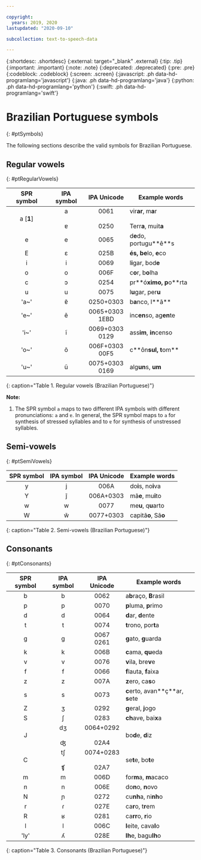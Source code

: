 ```yaml
---

copyright:
  years: 2019, 2020
lastupdated: "2020-09-10"

subcollection: text-to-speech-data

---
```


{:shortdesc: .shortdesc}
{:external: target="_blank" .external}
{:tip: .tip}
{:important: .important}
{:note: .note}
{:deprecated: .deprecated}
{:pre: .pre}
{:codeblock: .codeblock}
{:screen: .screen}
{:javascript: .ph data-hd-programlang='javascript'}
{:java: .ph data-hd-programlang='java'}
{:python: .ph data-hd-programlang='python'}
{:swift: .ph data-hd-programlang='swift'}

# Brazilian Portuguese symbols
{: #ptSymbols}

The following sections describe the valid symbols for Brazilian Portuguese.

## Regular vowels
{: #ptRegularVowels}

| SPR symbol | IPA symbol | IPA Unicode | Example words |
|:----------:|:----------:|:-----------:|---------------|
| a [**1**] | a<br/><br/>&#592; | 0061<br/><br/>0250 | vir**ar**, m**a**r<br/><br/>Terr**a**, muit**a** |
| e | e | 0065 | d**e**do, portugu**&ecirc;**s |
| E | &#603; | 025B | **&eacute;**s, b**e**lo, **e**co |
| i | i | 0069 | l**i**gar, bod**e** |
| o | o | 006F | c**o**r, b**o**lha |
| c | &#596; | 0254 | pr**&oacute;**ximo, p**o**rta |
| u | u | 0075 | l**u**gar, per**u** |
| 'a~' | &#592;&#771; | 0250+0303 | b**a**nco, l**&atilde;** |
| 'e~' | &#101;&#771; | 0065+0303<br/>1EBD | inc**en**so, ag**en**te |
| 'i~' | &#105;&#771; | 0069+0303<br>0129 | ass**im**, **in**censo |
| 'o~' | &#111;&#771; | 006F+0303<br/>00F5 | c**&ocirc;n**sul, t**om** |
| 'u~' | &#117;&#771; | 0075+0303<br/>0169 | alg**un**s, **um** |
{: caption="Table 1. Regular vowels (Brazilian Portuguese)"}

**Note:**

1.  The SPR symbol `a` maps to two different IPA symbols with different pronunciations: `a` and <code>&#592;</code>. In general, the SPR symbol maps to `a` for synthesis of stressed syllables and to <code>&#592;</code> for synthesis of unstressed syllables.

## Semi-vowels
{: #ptSemiVowels}

| SPR symbol | IPA symbol | IPA Unicode | Example words |
|:----------:|:----------:|:-----------:|---------------|
| y | j | 006A | do**i**s, no**i**va |
| Y | j&#771; | 006A+0303 | m&atilde;**e**, mu**i**to |
| w | w | 0077 | me**u**, q**u**arto |
| W | w&#771; | 0077+0303 | capit&atilde;**o**, S&atilde;**o** |
{: caption="Table 2. Semi-vowels (Brazilian Portuguese)"}

## Consonants
{: #ptConsonants}

| SPR symbol | IPA symbol | IPA Unicode | Example words |
|:----------:|:----------:|:-----------:|---------------|
| b | b | 0062 | a**b**ra&ccedil;o, **B**rasil |
| p | p | 0070 | **p**luma, **p**rimo |
| d | d | 0064 | **d**ar, **d**ente |
| t | t | 0074 | **t**rono, por**t**a |
| g | g | 0067<br/>0261 | **g**ato, **g**uarda |
| k | k | 006B | **c**ama, **qu**eda |
| v | v | 0076 | **v**ila, bre**v**e |
| f | f | 0066 | **f**lauta, **f**aixa |
| z | z | 007A | **z**ero, ca**s**o |
| s | s | 0073 | **c**erto, avan**&ccedil;**ar, **s**ete |
| Z | &#658; | 0292 | **g**eral, **j**ogo |
| S | &#643; | 0283 | **ch**ave, bai**x**a |
| J | &#100;&#658;<br/><br/>&#676; | 0064+0292<br/><br/>02A4 | bo**d**e, **d**iz |
| C | &#116;&#643;<br/><br/>&#679; | 0074+0283<br/><br/>02A7 | se**t**e, bo**t**e |
| m | m | 006D | for**m**a, **m**acaco |
| n | n | 006E | do**n**o, **n**ovo |
| N | &#626; | 0272 | cu**nh**a, ni**nh**o |
| r | &#638; | 027E | ca**r**o, t**r**em |
| R | &#641; | 0281 | ca**rr**o, **r**io |
| l | l | 006C | **l**eite, cava**l**o |
| 'ly' | &#654; | 028E | **lh**e, bagu**lh**o |
{: caption="Table 3. Consonants (Brazilian Portuguese)"}
